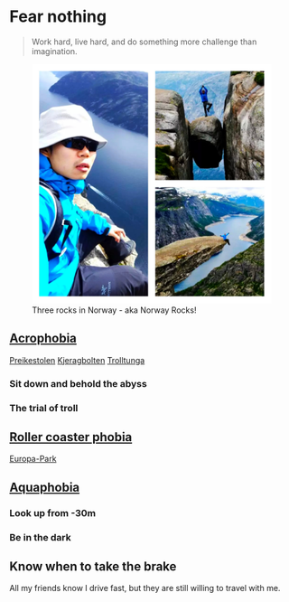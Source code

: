 ---
---
# Fear nothing
> Work hard, live hard, and do something more challenge than imagination.

<figure>
    <img src="/pages/about/norway_rocks.jpg">
    <figcaption>Three rocks in Norway - aka Norway Rocks!
    </figcaption>
</figure>

## [Acrophobia](https://en.wikipedia.org/wiki/Acrophobia)
[Preikestolen](https://en.wikipedia.org/wiki/Preikestolen)
[Kjeragbolten](https://en.wikipedia.org/wiki/Kjeragbolten)
[Trolltunga](https://en.wikipedia.org/wiki/Trolltunga)

### Sit down and behold the abyss
### The trial of troll

## [Roller coaster phobia](https://en.wikipedia.org/wiki/Roller_coaster_phobia)
[Europa-Park](https://www.europapark.de/en/park/attractions-rollercoaster-junkies?attraction-category[]=87)

## [Aquaphobia](https://en.wikipedia.org/wiki/Aquaphobia)

### Look up from -30m
### Be in the dark

## Know when to take the brake
All my friends know I drive fast, but they are still willing to travel with me.
